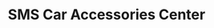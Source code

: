 ---
title: "SMS Car Accessories Center"
url: /san-pablo/sms-car-accessories-center/
shop: car parts
---